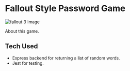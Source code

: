 # Fallout Style Password Game

![fallout 3 Image](https://media.giphy.com/media/ifN4fXe71Yw6S9LFWW/giphy-downsized-large.gif)

About this game.

## Tech Used

- Express backend for returning a list of random words.
- Jest for testing.
